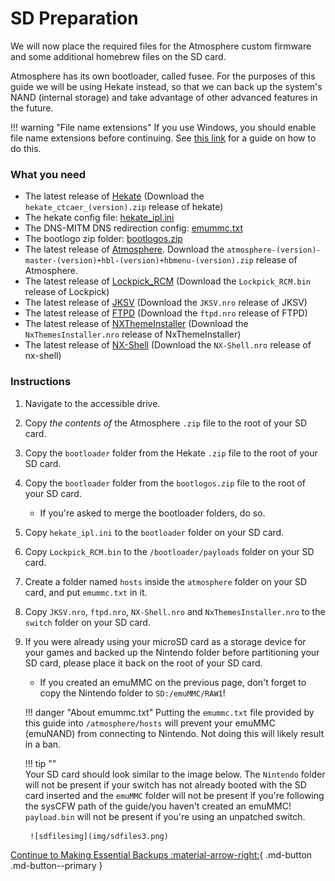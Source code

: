 # SD Preparation

We will now place the required files for the Atmosphere custom firmware and some additional homebrew files on the SD card.

Atmosphere has its own bootloader, called fusee. For the purposes of this guide we will be using Hekate instead, so that we can back up the system's NAND (internal storage) and take advantage of other advanced features in the future.

!!! warning "File name extensions"
    If you use Windows, you should enable file name extensions before continuing. See [this link](../../extras/showing_file_extensions.md) for a guide on how to do this.

### What you need
- The latest release of <a href="https://github.com/CTCaer/Hekate/releases/" target="_blank">Hekate</a> (Download the `hekate_ctcaer_(version).zip` release of hekate)
- The hekate config file: <a href="../../../files/emu/hekate_ipl.ini" download>hekate_ipl.ini</a>
- The DNS-MITM DNS redirection config: <a href="../../../files/emummc.txt" download>emummc.txt</a>
- The bootlogo zip folder: <a href="../../../files/bootlogos.zip" download>bootlogos.zip</a>
- The latest release of <a href="https://github.com/Atmosphere-NX/Atmosphere/releases" target="_blank">Atmosphere</a>. Download the `atmosphere-(version)-master-(version)+hbl-(version)+hbmenu-(version).zip` release of Atmosphere.
- The latest release of <a href="https://vps.suchmeme.nl/git/mudkip/Lockpick_RCM/releases" target="_blank">Lockpick_RCM</a> (Download the `Lockpick_RCM.bin` release of Lockpick)
- The latest release of <a href="https://github.com/J-D-K/JKSV/releases" target="_blank">JKSV</a> (Download the `JKSV.nro` release of JKSV)
- The latest release of <a href="https://github.com/mtheall/ftpd/releases" target="_blank">FTPD</a> (Download the `ftpd.nro` release of FTPD)
- The latest release of <a href="https://github.com/exelix11/SwitchThemeInjector/releases" target="_blank">NXThemeInstaller</a> (Download the `NxThemesInstaller.nro` release of NxThemeInstaller)
- The latest release of <a href="https://github.com/joel16/NX-Shell/releases" target="_blank">NX-Shell</a> (Download the `NX-Shell.nro` release of nx-shell)

### Instructions
1. Navigate to the accessible drive.
2. Copy *the contents of* the Atmosphere `.zip` file to the root of your SD card.
3. Copy the `bootloader` folder from the Hekate `.zip` file to the root of your SD card.
4. Copy the `bootloader` folder from the `bootlogos.zip` file to the root of your SD card.
    - If you're asked to merge the bootloader folders, do so.
5. Copy `hekate_ipl.ini` to the `bootloader` folder on your SD card.
6. Copy `Lockpick_RCM.bin` to the `/bootloader/payloads` folder on your SD card.
7. Create a folder named `hosts` inside the `atmosphere` folder on your SD card, and put `emummc.txt` in it.
8. Copy `JKSV.nro`, `ftpd.nro`, `NX-Shell.nro` and `NxThemesInstaller.nro` to the `switch` folder on your SD card.
9. If you were already using your microSD card as a storage device for your games and backed up the Nintendo folder before partitioning your SD card, please place it back on the root of your SD card.
    - If you created an emuMMC on the previous page, don't forget to copy the Nintendo folder to `SD:/emuMMC/RAW1`!

    !!! danger "About emummc.txt"
        Putting the `emummc.txt` file provided by this guide into `/atmosphere/hosts` will prevent your emuMMC (emuNAND) from connecting to Nintendo. Not doing this will likely result in a ban.

    !!! tip ""    
        Your SD card should look similar to the image below. The `Nintendo` folder will not be present if your switch has not already booted with the SD card inserted and the `emuMMC` folder will not be present if you're following the sysCFW path of the guide/you haven't created an emuMMC! 
        `payload.bin` will not be present if you're using an unpatched switch.
        
        ![sdfilesimg](img/sdfiles3.png)

[Continue to Making Essential Backups :material-arrow-right:](making_essential_backups.md){ .md-button .md-button--primary }
